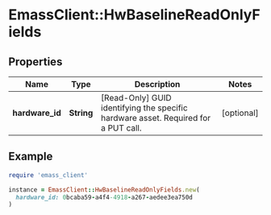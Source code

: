 # EmassClient::HwBaselineReadOnlyFields

## Properties

| Name | Type | Description | Notes |
| ---- | ---- | ----------- | ----- |
| **hardware_id** | **String** | [Read-Only] GUID identifying the specific hardware asset. Required for a PUT call. | [optional] |

## Example

```ruby
require 'emass_client'

instance = EmassClient::HwBaselineReadOnlyFields.new(
  hardware_id: 0bcaba59-a4f4-4918-a267-aedee3ea750d
)
```

